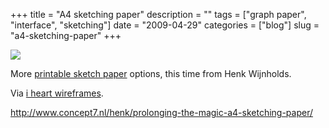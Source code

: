 +++
title = "A4 sketching paper"
description = ""
tags = ["graph paper", "interface", "sketching"]
date = "2009-04-29"
categories = ["blog"]
slug = "a4-sketching-paper"
+++



  <div class="notebook-screenshot"><a href="http://www.concept7.nl/henk/prolonging-the-magic-a4-sketching-paper/"><img src="http://media.konigi.com/bluga/wt49f864c0a934a.jpg"/></a></div><p>More <a href="http://www.concept7.nl/henk/prolonging-the-magic-a4-sketching-paper/">printable sketch paper</a> options, this time from Henk Wijnholds.</p>
<p>Via <a href="http://wireframes.tumblr.com/post/101255950/concept7-a4-sketching-paper-via-lilit">i heart wireframes</a>.</p>
    
  <a href="http://www.concept7.nl/henk/prolonging-the-magic-a4-sketching-paper/">http://www.concept7.nl/henk/prolonging-the-magic-a4-sketching-paper/</a>
